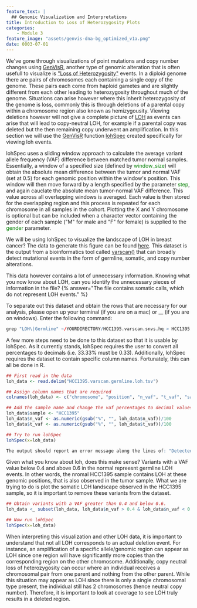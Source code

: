 ```yaml
---
feature_text: |
  ## Genomic Visualization and Interpretations
title: Introduction to Loss of Heterozygosity Plots
categories:
    - Module 3
feature_image: "assets/genvis-dna-bg_optimized_v1a.png"
date: 0003-07-01
---
```


We've gone through visualizations of point mutations and copy number changes using [GenVisR](https://bioconductor.org/packages/release/bioc/html/GenVisR.html), another type of genomic alteration that is often usefull to visualize is ["Loss of Heterozygosity"](https://en.wikipedia.org/wiki/Loss_of_heterozygosity) events. In a diploid genome there are pairs of chromosomes each containing a single copy of the genome. These pairs each come from haploid gametes and are slightly different from each other leading to heterozygosity throughout much of the genome. Situations can arise however where this inherit heterozygosity of the genome is loss, commonly this is through deletions of a parental copy within a chromosome region also known as hemizygousity. Viewing deletions however will not give a complete picture of [LOH](https://en.wikipedia.org/wiki/Loss_of_heterozygosity) as events can arise that will lead to copy-neutral LOH, for example if a parental copy was deleted but the then remaining copy underwent an amplification. In this section we will use the [GenVisR](https://bioconductor.org/packages/release/bioc/html/GenVisR.html) function [lohSpec](https://www.rdocumentation.org/packages/GenVisR/versions/1.0.4/topics/lohSpec) created specifically for viewing loh events.

lohSpec uses a sliding window approach to calculate the average variant allele frequency (VAF) difference between matched tumor normal samples. Essentially, a window of a specified size (defined by <font color="green">window_size</font>) will obtain the absolute mean difference between the tumor and normal VAF (set at 0.5) for each genomic position within the window's position. This window will then move forward by a length specified by the parameter <font color="green">step</font>, and again cauclate the absolute mean tumor-normal VAF difference. This value across all overlapping windows is averaged. Each value is then stored for the overlapping region and this process is repeated for each chromosome in all samples in the cohort. Plotting the X and Y chromosome is optional but can be included when a character vector containing the gender of each sample ("M" for male and "F" for female) is supplied to the <font color="green">gender</font> parameter.

We will be using lohSpec to visualize the landscape of LOH in breast cancer?  The data to generate this figure can be found [here](http://genomedata.org/gen-viz-workshop/GenVisR/HCC1395.varscan.tsv). This dataset is the output from a bioinformatics tool called [varscan()](http://varscan.sourceforge.net/) that can broadly detect mutational events in the form of germline, somatic, and copy number alterations.

This data however contains a lot of unnecessary information. Knowing what you now know about LOH, can you identify the unnecessary pieces of information in the file? 
{% answer="The file contains somatic calls, which do not represent LOH events." %}

To separate out this dataset and obtain the rows that are necessary for our analysis, please open up your terminal (if you are on a mac) or __ (if you are on windows). Enter the following command:
```R
grep "LOH\|Germline" ~/YOURDIRECTORY/HCC1395.varscan.snvs.hq > HCC1395.varscan.germline.loh.tsv
```
A few more steps need to be done to this dataset so that it is usable by lohSpec. As it currently stands, lohSpec requires the user to convert all percentages to decimals (i.e. 33.33% must be 0.33). Additionally, lohSpec requires the dataset to contain specific column names. Fortunately, this can all be done in R. 

```R
## First read in the data
loh_data <- read.delim("HCC1395.varscan.germline.loh.tsv")

## Assign column names that are required 
colnames(loh_data) <- c("chromosome", "position", "n_vaf", "t_vaf", "sample")

## Add the sample name and change the vaf percentages to decimal values
loh_data$sample <- "HCC1395"
loh_data$n_vaf <- as.numeric(gsub("%", "", loh_data$n_vaf))/100
loh_data$t_vaf <- as.numeric(gsub("%", "", loh_data$t_vaf))/100

## Try to run lohSpec
lohSpec(x=loh_data)

The output should report an error message along the lines of: "Detected values with a variant allele fraction either above .6 or below .4 in the normal. Please ensure variants supplied are heterozygous in the normal!" 
```
Given what you know about loh, does this make sense? Variants with a VAF value below 0.4 and above 0.6 in the normal repreesnt germline LOH events. In other words, the nromal HCC1395 sample contains LOH at these genomic positions, that is also observed in the tumor sample. What we are trying to do is plot the somatic LOH landscape observed in the HCC1395 sample, so it is important to remove these variants from the dataset.

```R
## Obtain variants with a VAF greater than 0.4 and below 0.6. 
loh_data <_ subset(loh_data, loh_data$n_vaf > 0.4 & loh_data$n_vaf < 0.6)

## Now run lohSpec 
lohSpec(x=loh_data)
``` 

<!--Talk about caveats with LOH-->
When interpreting this visualization and other LOH data, it is important to understand that not all LOH corresponds to an actual deletion event. For instance, an amplification of a specific allele/genomic region can appear as LOH since one region will have significantly more copies than the corresponding region on the other chromosome. Additionally, copy neutral loss of heterozygosity can occur where an individual receives a chromosomal pair from one parent and nothing from the other parent. While this situation may appear as LOH since there is only a single chromosomal type present, the individual still has 2 chromosomes (hence neutral copy number). Therefore, it is important to look at coverage to see LOH truly results in a deleted region.
